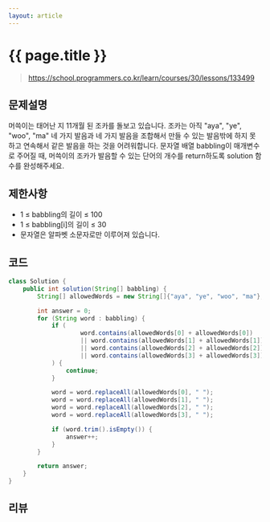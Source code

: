 ```yaml
---
layout: article
---
```


# {{ page.title }}

> https://school.programmers.co.kr/learn/courses/30/lessons/133499

## 문제설명

머쓱이는 태어난 지 11개월 된 조카를 돌보고 있습니다. 조카는 아직 "aya", "ye", "woo", "ma" 네 가지 발음과 네 가지 발음을 조합해서 만들 수 있는 발음밖에 하지 못하고 연속해서 같은 발음을 하는 것을 어려워합니다. 문자열 배열 babbling이 매개변수로 주어질 때, 머쓱이의 조카가 발음할 수 있는 단어의 개수를 return하도록 solution 함수를 완성해주세요.

## 제한사항

- 1 ≤ babbling의 길이 ≤ 100
- 1 ≤ babbling[i]의 길이 ≤ 30
- 문자열은 알파벳 소문자로만 이루어져 있습니다.

## 코드

```java
class Solution {
    public int solution(String[] babbling) {
        String[] allowedWords = new String[]{"aya", "ye", "woo", "ma"};

        int answer = 0;
        for (String word : babbling) {
            if (
                    word.contains(allowedWords[0] + allowedWords[0])
                    || word.contains(allowedWords[1] + allowedWords[1])
                    || word.contains(allowedWords[2] + allowedWords[2])
                    || word.contains(allowedWords[3] + allowedWords[3])
            ) {
                continue;
            }

            word = word.replaceAll(allowedWords[0], " ");
            word = word.replaceAll(allowedWords[1], " ");
            word = word.replaceAll(allowedWords[2], " ");
            word = word.replaceAll(allowedWords[3], " ");

            if (word.trim().isEmpty()) {
                answer++;
            }
        }

        return answer;
    }
}
```

## 리뷰